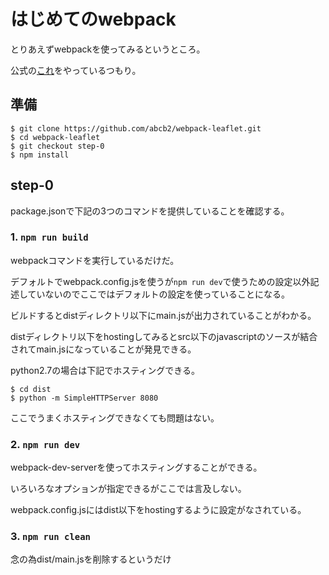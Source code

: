 # はじめてのwebpack

とりあえずwebpackを使ってみるというところ。

公式の[これ](https://webpack.js.org/guides/getting-started/)をやっているつもり。

## 準備

```
$ git clone https://github.com/abcb2/webpack-leaflet.git
$ cd webpack-leaflet
$ git checkout step-0
$ npm install
```

## step-0
package.jsonで下記の3つのコマンドを提供していることを確認する。

### 1. `npm run build`
webpackコマンドを実行しているだけだ。

デフォルトでwebpack.config.jsを使うが`npm run dev`で使うための設定以外記述していないのでここではデフォルトの設定を使っていることになる。

ビルドするとdistディレクトリ以下にmain.jsが出力されていることがわかる。

distディレクトリ以下をhostingしてみるとsrc以下のjavascriptのソースが結合されてmain.jsになっていることが発見できる。

python2.7の場合は下記でホスティングできる。

```
$ cd dist
$ python -m SimpleHTTPServer 8080
```

ここでうまくホスティングできなくても問題はない。

### 2. `npm run dev`
webpack-dev-serverを使ってホスティングすることができる。

いろいろなオプションが指定できるがここでは言及しない。

webpack.config.jsにはdist以下をhostingするように設定がなされている。

### 3. `npm run clean`
念の為dist/main.jsを削除するというだけ

